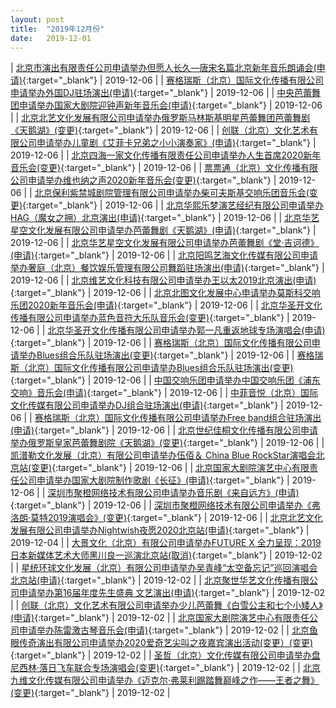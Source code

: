 ```yaml
---
layout: post
title:  "2019年12月份"
date:   2019-12-01
---
```


| [北京市演出有限责任公司申请举办但愿人长久—唐宋名篇北京新年音乐朗诵会(申请)](http://www.beijing.gov.cn/zfxxgk/110021/xzspjggs53/2019-12/06/content_dc79db18b7dc4b25b14e5f9763ed0cf5.shtml){:target="_blank"} | 2019-12-06 |
| [赛格瑞斯（北京）国际文化传播有限公司申请举办外国DJ驻场演出(申请)](http://www.beijing.gov.cn/zfxxgk/110021/xzspjggs53/2019-12/06/content_e8128e7fe44d4db09de8f26e3685f687.shtml){:target="_blank"} | 2019-12-06 |
| [中央芭蕾舞团申请举办国家大剧院迎钟声新年音乐会(申请)](http://www.beijing.gov.cn/zfxxgk/110021/xzspjggs53/2019-12/06/content_2f28f4ac59b3425aa0cd539d4ffafe6c.shtml){:target="_blank"} | 2019-12-06 |
| [北京北艺文化发展有限公司申请举办俄罗斯马林斯基明星芭蕾舞团芭蕾舞剧《天鹅湖》(变更)](http://www.beijing.gov.cn/zfxxgk/110021/xzspjggs53/2019-12/06/content_9658c0d72ac14e418aa88cac5ec0e9f9.shtml){:target="_blank"} | 2019-12-06 |
| [创联（北京）文化艺术有限公司申请举办儿童剧《艾菲卡兄弟之小小演奏家》(申请)](http://www.beijing.gov.cn/zfxxgk/110021/xzspjggs53/2019-12/06/content_68c9b3cb0984484dad457c4755b0ff97.shtml){:target="_blank"} | 2019-12-06 |
| [北京四海一家文化传播有限责任公司申请举办人生首席2020新年音乐会(变更)](http://www.beijing.gov.cn/zfxxgk/110021/xzspjggs53/2019-12/06/content_302905ce89d040b6ba42fc32c0de2401.shtml){:target="_blank"} | 2019-12-06 |
| [票票通（北京）文化传播有限公司申请举办维也纳之声2020新年音乐会(变更)](http://www.beijing.gov.cn/zfxxgk/110021/xzspjggs53/2019-12/06/content_3097a82a034649068e6c4e06fb32d664.shtml){:target="_blank"} | 2019-12-06 |
| [北京保利紫禁城剧院管理有限公司申请举办柴可夫斯基交响乐团音乐会(变更)](http://www.beijing.gov.cn/zfxxgk/110021/xzspjggs53/2019-12/06/content_7d52d99ae33c41b08ac80465479eecd1.shtml){:target="_blank"} | 2019-12-06 |
| [北京华熙乐梦演艺经纪有限公司申请举办HAG（魔女之拥）北京演出(申请)](http://www.beijing.gov.cn/zfxxgk/110021/xzspjggs53/2019-12/06/content_149d130e9f9942fab9984af4b01f9b88.shtml){:target="_blank"} | 2019-12-06 |
| [北京华艺星空文化发展有限公司申请举办芭蕾舞剧《天鹅湖》(申请)](http://www.beijing.gov.cn/zfxxgk/110021/xzspjggs53/2019-12/06/content_789b4fa65f99470ba4fa534a0755d11d.shtml){:target="_blank"} | 2019-12-06 |
| [北京华艺星空文化发展有限公司申请举办芭蕾舞剧《堂·吉诃德》(申请)](http://www.beijing.gov.cn/zfxxgk/110021/xzspjggs53/2019-12/06/content_728877ab713e4891a551de57d6128b76.shtml){:target="_blank"} | 2019-12-06 |
| [北京阳鸣艺海文化传媒有限公司申请举办奢庭（北京）餐饮娱乐管理有限公司舞蹈驻场演出(申请)](http://www.beijing.gov.cn/zfxxgk/110021/xzspjggs53/2019-12/06/content_3d4df6e003f149fdb46f3c7f5a4bba9f.shtml){:target="_blank"} | 2019-12-06 |
| [北京维艺文化科技有限公司申请举办王以太2019北京演出(申请)](http://www.beijing.gov.cn/zfxxgk/110021/xzspjggs53/2019-12/06/content_72207d8cbeb94e0b8df7e4456a175f60.shtml){:target="_blank"} | 2019-12-06 |
| [北京北图文化发展中心申请举办莫斯科交响乐团2020新年音乐会(申请)](http://www.beijing.gov.cn/zfxxgk/110021/xzspjggs53/2019-12/06/content_87ef4847bae64803bc68533c9f5537e2.shtml){:target="_blank"} | 2019-12-06 |
| [北京华圣开文化传播有限公司申请举办蓝色音符大乐队音乐会(变更)](http://www.beijing.gov.cn/zfxxgk/110021/xzspjggs53/2019-12/06/content_ff610c80e3f74bb2a4aa7fbfc28b1750.shtml){:target="_blank"} | 2019-12-06 |
| [北京华圣开文化传播有限公司申请举办郭一凡重返地球专场演唱会(申请)](http://www.beijing.gov.cn/zfxxgk/110021/xzspjggs53/2019-12/06/content_f149df2dd4a04dc0b6fe0be976a940fd.shtml){:target="_blank"} | 2019-12-06 |
| [赛格瑞斯（北京）国际文化传播有限公司申请举办Blues组合乐队驻场演出(变更)](http://www.beijing.gov.cn/zfxxgk/110021/xzspjggs53/2019-12/06/content_b42655fb8089494eaf2bf67ea1f6a316.shtml){:target="_blank"} | 2019-12-06 |
| [赛格瑞斯（北京）国际文化传播有限公司申请举办Blues组合乐队驻场演出(变更)](http://www.beijing.gov.cn/zfxxgk/110021/xzspjggs53/2019-12/06/content_09c467822d03416a92ce98be53ae2585.shtml){:target="_blank"} | 2019-12-06 |
| [中国交响乐团申请举办中国交响乐团《浦东交响》音乐会(申请)](http://www.beijing.gov.cn/zfxxgk/110021/xzspjggs53/2019-12/06/content_a9a24623666c40689239892b143a2f00.shtml){:target="_blank"} | 2019-12-06 |
| [中菲音悦（北京）国际文化传媒有限公司申请举办DJ组合驻场演出(申请)](http://www.beijing.gov.cn/zfxxgk/110021/xzspjggs53/2019-12/06/content_e46a3d4ae33b4dda91f1e7ab28f7daa9.shtml){:target="_blank"} | 2019-12-06 |
| [赛格瑞斯（北京）国际文化传播有限公司申请举办Free band组合驻场演出(申请)](http://www.beijing.gov.cn/zfxxgk/110021/xzspjggs53/2019-12/06/content_528f0f14cd71470da021a11555332249.shtml){:target="_blank"} | 2019-12-06 |
| [北京世纪佳桐文化传播有限公司申请举办俄罗斯皇家芭蕾舞剧院《天鹅湖》(变更)](http://www.beijing.gov.cn/zfxxgk/110021/xzspjggs53/2019-12/06/content_075a4052435546bb874dce5a31b27183.shtml){:target="_blank"} | 2019-12-06 |
| [凯潽勒文化发展（北京）有限公司申请举办伍佰＆ China Blue RockStar演唱会北京站(变更)](http://www.beijing.gov.cn/zfxxgk/110021/xzspjggs53/2019-12/06/content_e1f6998046ef4199ac762736eaed92c8.shtml){:target="_blank"} | 2019-12-06 |
| [北京国家大剧院演艺中心有限责任公司申请举办国家大剧院制作歌剧《长征》(申请)](http://www.beijing.gov.cn/zfxxgk/110021/xzspjggs53/2019-12/06/content_162342efeed54bed89454f741d6bc051.shtml){:target="_blank"} | 2019-12-06 |
| [深圳市聚橙网络技术有限公司申请举办音乐剧《来自远方》(申请)](http://www.beijing.gov.cn/zfxxgk/110021/xzspjggs53/2019-12/06/content_0ad0263bb0e34d2dac02d7197c48dec4.shtml){:target="_blank"} | 2019-12-06 |
| [深圳市聚橙网络技术有限公司申请举办《弗洛朗·莫特2019演唱会》(变更)](http://www.beijing.gov.cn/zfxxgk/110021/xzspjggs53/2019-12/06/content_5bc3f848f20044d59cb075d1b65093bb.shtml){:target="_blank"} | 2019-12-06 |
| [北京北艺文化发展有限公司申请举办Nightwish夜愿2020北京站(申请)](http://www.beijing.gov.cn/zfxxgk/110021/xzspjggs53/2019-12/04/content_0815c1957b63440c9fb1362f1554afa8.shtml){:target="_blank"} | 2019-12-04 |
| [大景文化（北京）有限公司申请举办FUTURE X 全力呈现：2019日本新媒体艺术大师黑川良一巡演北京站(取消)](http://www.beijing.gov.cn/zfxxgk/110021/xzspjggs53/2019-12/02/content_cb8f775823ab4705aee8851eb50f3821.shtml){:target="_blank"} | 2019-12-02 |
| [星统环球文化发展（北京）有限公司申请举办吴青峰“太空备忘记”巡回演唱会北京站(申请)](http://www.beijing.gov.cn/zfxxgk/110021/xzspjggs53/2019-12/02/content_41221207ecce4e86b22fcb978f4e3918.shtml){:target="_blank"} | 2019-12-02 |
| [北京聚世华艺文化传播有限公司申请举办第16届年度先生盛典 文艺演出(申请)](http://www.beijing.gov.cn/zfxxgk/110021/xzspjggs53/2019-12/02/content_2ed811c8df0849fa840b912349f92244.shtml){:target="_blank"} | 2019-12-02 |
| [创联（北京）文化艺术有限公司申请举办少儿芭蕾舞《白雪公主和七个小矮人》(申请)](http://www.beijing.gov.cn/zfxxgk/110021/xzspjggs53/2019-12/02/content_cf28075e754c42fc94396a76ca46a5c4.shtml){:target="_blank"} | 2019-12-02 |
| [北京国家大剧院演艺中心有限责任公司申请举办陈雷激古琴音乐会(申请)](http://www.beijing.gov.cn/zfxxgk/110021/xzspjggs53/2019-12/02/content_8234c0b9ae734db685eaa19c0fcbc1e9.shtml){:target="_blank"} | 2019-12-02 |
| [北京鱼眼传奇演出有限公司申请举办2020爱奇艺尖叫之夜嘉宾演出活动(变更）(变更)](http://www.beijing.gov.cn/zfxxgk/110021/xzspjggs53/2019-12/02/content_c7da1016f2f24458adceb1827e750c3a.shtml){:target="_blank"} | 2019-12-02 |
| [圣哲（北京）文化传媒有限公司申请举办盘尼西林·落日飞车联合专场演唱会(变更)](http://www.beijing.gov.cn/zfxxgk/110021/xzspjggs53/2019-12/02/content_dca9072b767644c081020c30d5bba559.shtml){:target="_blank"} | 2019-12-02 |
| [北京九维文化传媒有限公司申请举办《迈克尔·弗莱利踢踏舞巅峰之作——王者之舞》(变更)](http://www.beijing.gov.cn/zfxxgk/110021/xzspjggs53/2019-12/02/content_82796566434e4a2994d4e4f46c2bdd47.shtml){:target="_blank"} | 2019-12-02 |
